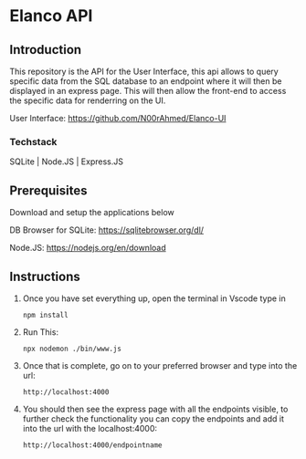 # Elanco API
## Introduction
This repository is the API for the User Interface, this api allows to query specific data from the SQL database to an endpoint where it will then be displayed in an express page. This will then allow the front-end to access the specific data for renderring on the UI. 

User Interface: https://github.com/N00rAhmed/Elanco-UI

### Techstack
SQLite | Node.JS | Express.JS

## Prerequisites
Download and setup the applications below

DB Browser for SQLite:  https://sqlitebrowser.org/dl/

Node.JS:  https://nodejs.org/en/download

## Instructions
1. Once you have set everything up, open the terminal in Vscode type in
   ```
   npm install
   ```
2. Run This:
   ```
   npx nodemon ./bin/www.js
   ```
2. Once that is complete, go on to your preferred browser and type into the url:
   ```
   http://localhost:4000
   ```
3. You should then see the express page with all the endpoints visible, to further check the functionality you can copy the endpoints and add it into the url with the localhost:4000:
   ```
   http://localhost:4000/endpointname
   ```
